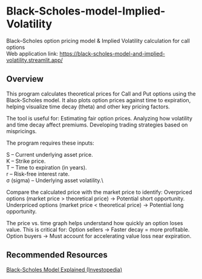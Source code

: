 # Black-Scholes-model-Implied-Volatility
Black–Scholes option pricing model &amp; Implied Volatility calculation for call options \
Web application link: https://black-scholes-model-and-implied-volatility.streamlit.app/
## Overview

This program calculates theoretical prices for Call and Put options using the Black-Scholes model. It also plots option prices against time to expiration, helping visualize time decay (theta) and other key pricing factors.

The tool is useful for:
Estimating fair option prices.
Analyzing how volatility and time decay affect premiums.
Developing trading strategies based on mispricings.


The program requires these inputs:

S – Current underlying asset price.\
K – Strike price.\
T – Time to expiration (in years).\
r – Risk-free interest rate.\
σ (sigma) – Underlying asset volatility.\

Compare the calculated price with the market price to identify:
Overpriced options (market price > theoretical price) → Potential short opportunity.
Underpriced options (market price < theoretical price) → Potential long opportunity.


The price vs. time graph helps understand how quickly an option loses value. This is critical for:
Option sellers → Faster decay = more profitable.
Option buyers → Must account for accelerating value loss near expiration.

## Recommended Resources
[Black-Scholes Model Explained (Investopedia)](https://www.investopedia.com/terms/b/blackscholes.asp)
